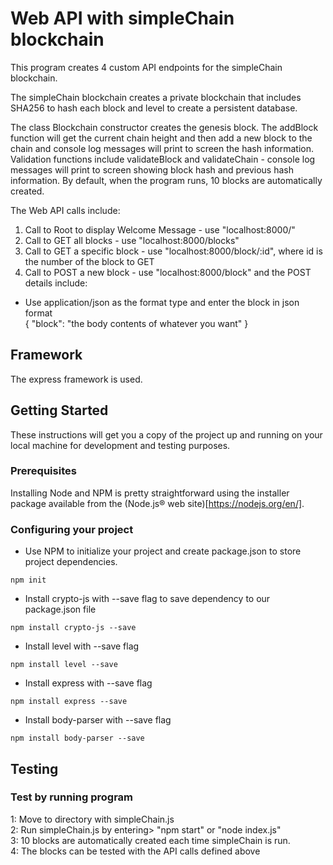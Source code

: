 # Web API with simpleChain blockchain  

This program creates 4 custom API endpoints for the simpleChain blockchain.<br>

The simpleChain blockchain creates a private blockchain that includes SHA256 to hash each block and level to create a
persistent database.<br>

The class Blockchain constructor creates the genesis block. The addBlock function will get the current chain height and then add a new block to the chain and console log messages will print to screen the hash information. Validation functions include validateBlock and validateChain - console log messages will print to screen showing block hash and previous hash information. By default, when the program runs, 10 blocks are automatically created.<br>

The Web API calls include:<br>
1. Call to Root to display Welcome Message - use "localhost:8000/"<br>
1. Call to GET all blocks - use "localhost:8000/blocks"<br>
1. Call to GET a specific block - use "localhost:8000/block/:id", where id is the number of the block to GET<br>
1. Call to POST a new block - use "localhost:8000/block" and the POST details include:<br>
  *   Use application/json as the format type and enter the block in json format <br>
        {
          "block": "the body contents of whatever you want"
        }

## Framework  

The express framework is used.  

## Getting Started

These instructions will get you a copy of the project up and running on your local machine for development and testing purposes.

### Prerequisites

Installing Node and NPM is pretty straightforward using the installer package available from the (Node.js® web site)[https://nodejs.org/en/].

### Configuring your project

- Use NPM to initialize your project and create package.json to store project dependencies.
```
npm init
```
- Install crypto-js with --save flag to save dependency to our package.json file
```
npm install crypto-js --save
```
- Install level with --save flag
```
npm install level --save
```
- Install express with --save flag
```
npm install express --save
```
- Install body-parser with --save flag
```
npm install body-parser --save
```

## Testing

### Test by running program
1: Move to directory with simpleChain.js  
2: Run simpleChain.js by entering> "npm start" or "node index.js"<br>
3: 10 blocks are automatically created each time simpleChain is run.  
4: The blocks can be tested with the API calls defined above
